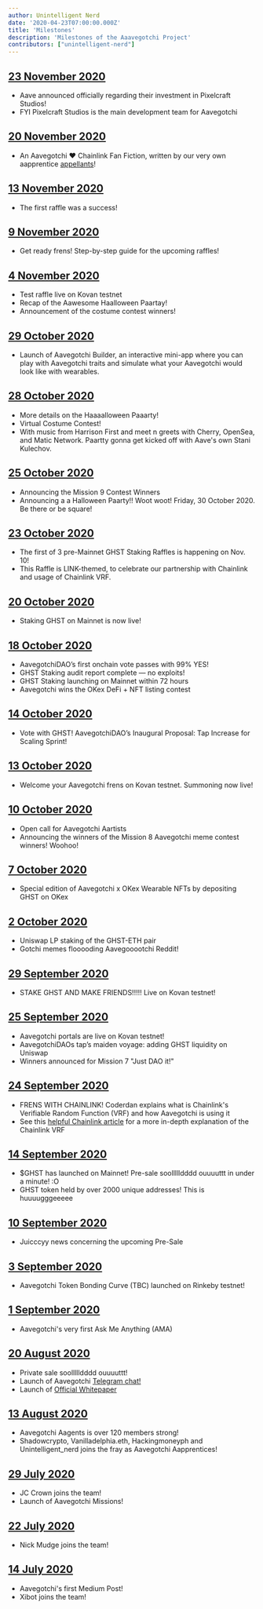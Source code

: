 ```yaml
---
author: Unintelligent Nerd
date: '2020-04-23T07:00:00.000Z'
title: 'Milestones'
description: 'Milestones of the Aaavegotchi Project'
contributors: ["unintelligent-nerd"]
---
```


## [23 November 2020](https://medium.com/aave/aave-takes-stake-in-aavegotchis-pixelcraft-studios-a136fbe475f)
* Aave announced officially regarding their investment in Pixelcraft Studios!
* FYI Pixelcraft Studios is the main development team for Aavegotchi 

## [20 November 2020](https://aavegotchi.medium.com/anon-and-the-green-ticket-5776969b3a69)
* An Aavegotchi ❤ Chainlink Fan Fiction, written by our very own aapprentice [appellants](https://twitter.com/sinkielinkie)!

## [13 November 2020](https://aavegotchi.medium.com/aavegotchi-chainlink-raffle-you-just-won-af87712f1018)
* The first raffle was a success!

## [9 November 2020](https://aavegotchi.medium.com/aavegotchi-raffles-a-frenly-guide-66f624c9bc60)
* Get ready frens! Step-by-step guide for the upcoming raffles!

## [4 November 2020](https://aavegotchi.medium.com/aavegotchi-community-update-15-3e63b3b0426c)
* Test raffle live on Kovan testnet
* Recap of the Aawesome Haalloween Paartay!
* Announcement of the costume contest winners!

## [29 October 2020](https://aavegotchi.medium.com/aavegotchi-dev-update-3-mission-10-46bd59837936)
* Launch of Aavegotchi Builder, an interactive mini-app where you can play with Aavegotchi traits and simulate what your Aavegotchi would look like with wearables.

## [28 October 2020](https://aavegotchi.medium.com/get-spooky-with-aavegotchi-this-friday-oct-30th-c38eb4420039)
* More details on the Haaaalloween Paaarty!
* Virtual Costume Contest!
* With music from Harrison First and meet n greets with Cherry, OpenSea, and Matic Network. Paartty gonna get kicked off with Aave's own Stani Kulechov.

## [25 October 2020](https://aavegotchi.medium.com/aavegotchi-community-update-14-859a88b1bc6a)
* Announcing the Mission 9 Contest Winners
* Announcing a a Halloween Paarty!! Woot woot! Friday, 30 October 2020. Be there or be square!

## [23 October 2020](https://aavegotchi.medium.com/prizes-quantities-for-nov-10-raffle-revealed-faq-86ea6f644c5c)
* The first of 3 pre-Mainnet GHST Staking Raffles is happening on Nov. 10!
* This Raffle is LINK-themed, to celebrate our partnership with Chainlink and usage of Chainlink VRF.

## [20 October 2020](https://aavegotchi.medium.com/stake-ghst-make-frens-live-on-ethereum-mainnet-658bd507d67b)
* Staking GHST on Mainnet is now live!

## [18 October 2020](https://aavegotchi.medium.com/aavegotchi-community-update-13-cd8ceeb1083b)
* AavegotchiDAO’s first onchain vote passes with 99% YES!
* GHST Staking audit report complete — no exploits!
* GHST Staking launching on Mainnet within 72 hours
* Aavegotchi wins the OKex DeFi + NFT listing contest

## [14 October 2020](https://aavegotchi.medium.com/vote-with-ghst-aavegotchidaos-inaugural-proposal-opens-oct-15-80fa623d88a9)
* Vote with GHST! AavegotchiDAO’s Inaugural Proposal: Tap Increase for Scaling Sprint!

## [13 October 2020](https://aavegotchi.medium.com/aavegotchi-dev-update-2-8750b11d5d5a)
* Welcome your Aavegotchi frens on Kovan testnet. Summoning now live!

## [10 October 2020](https://aavegotchi.medium.com/aavegotchi-community-update-12-7f85605e33dd)
* Open call for Aavegotchi Aartists
* Announcing the winners of the Mission 8 Aavegotchi meme contest winners! Woohoo!

## [7 October 2020](https://aavegotchi.medium.com/win-special-edition-aavegotchi-x-okex-wearable-nfts-d41728e1f7d2)
* Special edition of Aavegotchi x OKex Wearable NFTs by depositing GHST on OKex

## [2 October 2020](https://aavegotchi.medium.com/aavegotchi-community-update-11-cf7e6f656c1e)
* Uniswap LP staking of the GHST-ETH pair
* Gotchi memes flooooding Aavegooootchi Reddit!

## [29 September 2020](https://aavegotchi.medium.com/stake-ghst-make-frens-96502967d40)
* STAKE GHST AND MAKE FRIENDS!!!!! Live on Kovan testnet!

## [25 September 2020](https://aavegotchi.medium.com/aavegotchi-community-update-10-d0b8af0df301)
* Aavegotchi portals are live on Kovan testnet!
* AavegotchiDAOs tap’s maiden voyage: adding GHST liquidity on Uniswap
* Winners announced for Mission 7 "Just DAO it!"

## [24 September 2020](https://aavegotchi.medium.com/aavegotchi-game-mechanics-make-full-use-of-chainlink-vrf-3eb01ceaeaca)
* FRENS WITH CHAINLINK! Coderdan explains what is Chainlink's Verifiable Random Function (VRF) and how Aavegotchi is using it
* See this [helpful Chainlink article](https://blog.chain.link/verifiable-random-functions-vrf-random-number-generation-rng-feature/) for a more in-depth explanation of the Chainlink VRF

## [14 September 2020](https://aavegotchi.medium.com/aavegotchi-community-update-9-3c297c4ae645)
* $GHST has launched on Mainnet! Pre-sale soollllldddd ouuuuttt in under a minute! :O
* GHST token held by over 2000 unique addresses! This is huuuugggeeeee

## [10 September 2020](https://aavegotchi.medium.com/aavegotchi-ghst-token-distribution-pre-launch-primer-58f0c06ab045)
* Juicccyy news concerning the upcoming Pre-Sale

## [3 September 2020](https://aavegotchi.medium.com/aavegotchi-community-update-8-8e2bcba353b9)
* Aavegotchi Token Bonding Curve (TBC) launched on Rinkeby testnet!

## [1 September 2020](https://aavegotchi.medium.com/aavegotchi-community-update-7-a8f1ce2b297d)
* Aavegotchi's very first Ask Me Anything (AMA)

## [20 August 2020](https://aavegotchi.medium.com/aavegotchi-community-update-6-ecece9ba73de)
* Private sale soollllldddd ouuuuttt!
* Launch of Aavegotchi [Telegram chat!](https://t.me/aavegotchi)
* Launch of [Official Whitepaper](https://drive.google.com/file/d/186zOapKeHNNJ9y8LIByQQ64rs0eJUlEF/view)

## [13 August 2020](https://aavegotchi.medium.com/aavegotchi-community-update-5-39d240b3bd13)
* Aavegotchi Aagents is over 120 members strong!
* Shadowcrypto, Vanilladelphia.eth, Hackingmoneyph and Unintelligent_nerd joins the fray as Aavegotchi Aapprentices!

## [29 July 2020](https://aavegotchi.medium.com/aavegotchi-community-update-3-4d733e8275e)
* JC Crown joins the team!
* Launch of Aavegotchi Missions!

## [22 July 2020](https://aavegotchi.medium.com/aavegotchi-community-update-2-d995189ff1a4)
* Nick Mudge joins the team!

## [14 July 2020](https://aavegotchi.medium.com/aavegotchi-weekly-update-1-2195bd16da33)
* Aavegotchi's first Medium Post!
* Xibot joins the team!